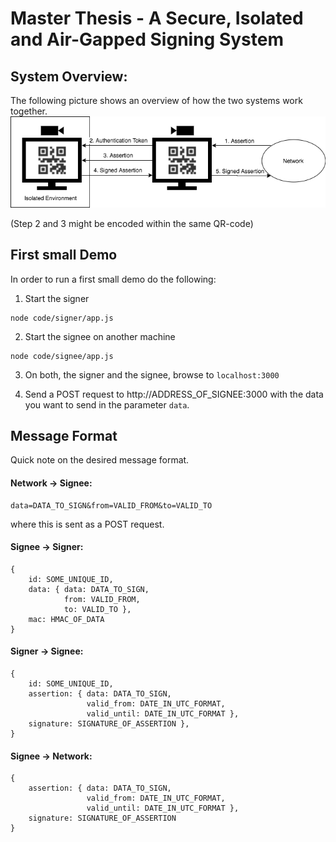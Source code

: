 # Master Thesis - A Secure, Isolated and Air-Gapped Signing System


## System Overview:
The following picture shows an overview of how the two systems work together.
![System Overview](images/SystemOverview.png "System Overview")

(Step 2 and 3 might be encoded within the same QR-code)


## First small Demo

In order to run a first small demo do the following:

1. Start the signer
```console
node code/signer/app.js
```
2. Start the signee on another machine
```console
node code/signee/app.js
```

3. On both, the signer and the signee, browse to `localhost:3000`

4. Send a POST request to http://ADDRESS_OF_SIGNEE:3000 with the data you want to send in the parameter `data`.


## Message Format

Quick note on the desired message format.

#### Network -> Signee:
```
data=DATA_TO_SIGN&from=VALID_FROM&to=VALID_TO
```
where this is sent as a POST request.

#### Signee -> Signer:
```
{
    id: SOME_UNIQUE_ID,
    data: { data: DATA_TO_SIGN,
            from: VALID_FROM,
            to: VALID_TO },
    mac: HMAC_OF_DATA
}
```

#### Signer -> Signee:
```
{
    id: SOME_UNIQUE_ID,
    assertion: { data: DATA_TO_SIGN,
                 valid_from: DATE_IN_UTC_FORMAT,
                 valid_until: DATE_IN_UTC_FORMAT },
    signature: SIGNATURE_OF_ASSERTION },
}
```

#### Signee -> Network:
```
{
    assertion: { data: DATA_TO_SIGN,
                 valid_from: DATE_IN_UTC_FORMAT,
                 valid_until: DATE_IN_UTC_FORMAT },
    signature: SIGNATURE_OF_ASSERTION
}
```
